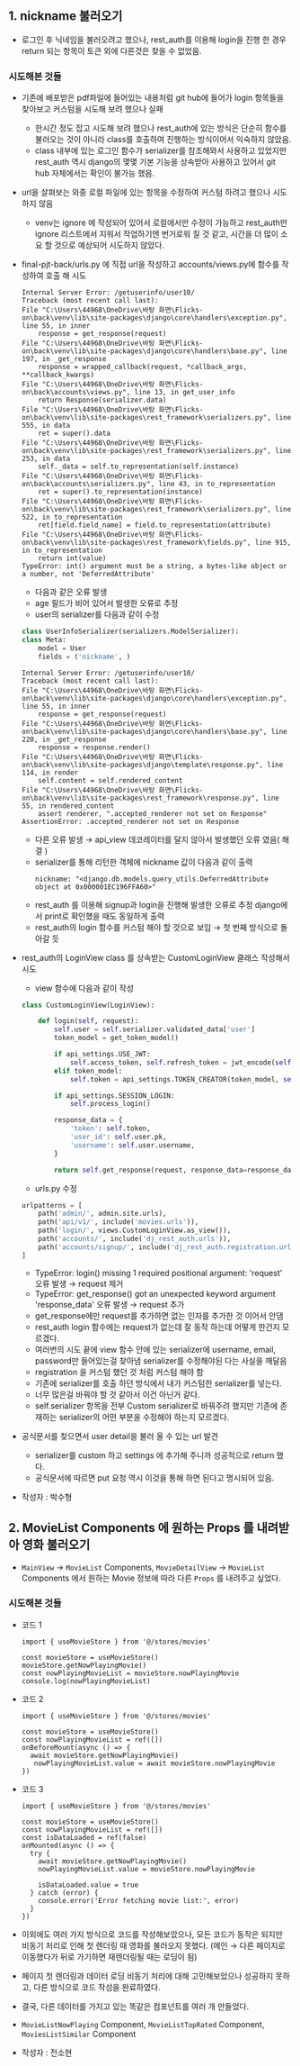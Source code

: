 ## 1. nickname 불러오기
- 로그인 후 닉네임을 불러오려고 했으나, rest_auth를 이용해 login을 진행 한 경우 return 되는 항목이 토큰 외에 다른것은 찾을 수 없었음.
### 시도해본 것들
- 기존에 배포받은 pdf파일에 들어있는 내용처럼 git hub에 들어가 login 항목들을 찾아보고 커스텀을 시도해 보려 했으나 실패
    - 한시간 정도 잡고 시도해 보려 했으나 rest_auth에 있는 방식은 단순히 함수를 불러오는 것이 아니라 class를 호출하여
    진행하는 방식이어서 익숙하지 않았음.
    - class 내부에 있는 로그인 함수가 serializer를 참조해와서 사용하고 있었지만 rest_auth 역시 django의 몇몇 기본 기능을
    상속받아 사용하고 있어서 git hub 자체에서는 확인이 불가능 했음.
- url을 살펴보는 와중 로컬 파일에 있는 항목을 수정하여 커스텀 하려고 했으나 시도하지 않음
    - venv는 ignore 에 작성되어 있어서 로컬에서만 수정이 가능하고 rest_auth만 ignore 리스트에서 지워서 작업하기엔 번거로워 질 것 같고, 시간을 더 많이 소요 할 것으로 예상되어 시도하지 않았다.
- final-pjt-back/urls.py 에 직접 url을 작성하고 accounts/views.py에 함수를 작성하여 호출 해 시도
    ```
    Internal Server Error: /getuserinfo/user10/
    Traceback (most recent call last):
    File "C:\Users\44968\OneDrive\바탕 화면\Flicks-on\back\venv\lib\site-packages\django\core\handlers\exception.py", line 55, in inner
        response = get_response(request)
    File "C:\Users\44968\OneDrive\바탕 화면\Flicks-on\back\venv\lib\site-packages\django\core\handlers\base.py", line 197, in _get_response
        response = wrapped_callback(request, *callback_args, **callback_kwargs)
    File "C:\Users\44968\OneDrive\바탕 화면\Flicks-on\back\accounts\views.py", line 13, in get_user_info
        return Response(serializer.data)
    File "C:\Users\44968\OneDrive\바탕 화면\Flicks-on\back\venv\lib\site-packages\rest_framework\serializers.py", line 555, in data
        ret = super().data
    File "C:\Users\44968\OneDrive\바탕 화면\Flicks-on\back\venv\lib\site-packages\rest_framework\serializers.py", line 253, in data
        self._data = self.to_representation(self.instance)
    File "C:\Users\44968\OneDrive\바탕 화면\Flicks-on\back\accounts\serializers.py", line 43, in to_representation
        ret = super().to_representation(instance)
    File "C:\Users\44968\OneDrive\바탕 화면\Flicks-on\back\venv\lib\site-packages\rest_framework\serializers.py", line 522, in to_representation
        ret[field.field_name] = field.to_representation(attribute)
    File "C:\Users\44968\OneDrive\바탕 화면\Flicks-on\back\venv\lib\site-packages\rest_framework\fields.py", line 915, in to_representation
        return int(value)
    TypeError: int() argument must be a string, a bytes-like object or a number, not 'DeferredAttribute'
    ```
    
    - 다음과 같은 오류 발생
    - age 필드가 비어 있어서 발생한 오류로 추정
    - user의 serializer를 다음과 같이 수정
    ```python
    class UserInfoSerializer(serializers.ModelSerializer):
    class Meta:
        model = User
        fields = ('nickname', )
    ```
    ```
    Internal Server Error: /getuserinfo/user10/
    Traceback (most recent call last):
    File "C:\Users\44968\OneDrive\바탕 화면\Flicks-on\back\venv\lib\site-packages\django\core\handlers\exception.py", line 55, in inner
        response = get_response(request)
    File "C:\Users\44968\OneDrive\바탕 화면\Flicks-on\back\venv\lib\site-packages\django\core\handlers\base.py", line 220, in _get_response
        response = response.render()
    File "C:\Users\44968\OneDrive\바탕 화면\Flicks-on\back\venv\lib\site-packages\django\template\response.py", line 114, in render
        self.content = self.rendered_content
    File "C:\Users\44968\OneDrive\바탕 화면\Flicks-on\back\venv\lib\site-packages\rest_framework\response.py", line 55, in rendered_content
        assert renderer, ".accepted_renderer not set on Response"
    AssertionError: .accepted_renderer not set on Response
    ```

    - 다른 오류 발생 &rarr; api_view 데코레이터를 달지 않아서 발생했던 오류 였음( 해결 )
    - serializer를 통해 리턴한 객체에 nickname 값이 다음과 같이 출력
        ```
        nickname: "<django.db.models.query_utils.DeferredAttribute object at 0x000001EC196FFA60>"
        ```
    - rest_auth 를 이용해 signup과 login을 진행해 발생한 오류로 추정 django에서 print로 확인했을 때도 동일하게 출력
    - rest_auth의 login 함수를 커스텀 해야 할 것으로 보임 &rarr; 첫 번째 방식으로 돌아갈 듯
- rest_auth의 LoginView class 를 상속받는 CustomLoginView 클래스 작성해서 시도
    - view 함수에 다음과 같이 작성
    ```python
    class CustomLoginView(LoginView):

        def login(self, request):
            self.user = self.serializer.validated_data['user']
            token_model = get_token_model()

            if api_settings.USE_JWT:
                self.access_token, self.refresh_token = jwt_encode(self.user)
            elif token_model:
                self.token = api_settings.TOKEN_CREATOR(token_model, self.user, self.serializer)

            if api_settings.SESSION_LOGIN:
                self.process_login()

            response_data = {
                'token': self.token,
                'user_id': self.user.pk,
                'username': self.user.username,
            }

            return self.get_response(request, response_data=response_data)
    ```
    - urls.py 수정
    ```python
    urlpatterns = [
        path('admin/', admin.site.urls),
        path('api/v1/', include('movies.urls')),
        path('login/', views.CustomLoginView.as_view()),
        path('accounts/', include('dj_rest_auth.urls')),
        path('accounts/signup/', include('dj_rest_auth.registration.urls')),
    ]
    ```
    - TypeError: login() missing 1 required positional argument: 'request' 오류 발생 &rarr; request 제거
    - TypeError: get_response() got an unexpected keyword argument 'response_data' 오류 발생 &rarr; request 추가
    - get_response에만 request를 추가하면 없는 인자를 추가한 것 이어서 안댐
    - rest_auth login 함수에는 request가 없는데 잘 동작 하는데 어떻게 한건지 모르겠다.
    - 여러번의 시도 끝에 view 함수 안에 있는 serializer에 username, email, password만 들어있는걸 찾아냄 serializer를 수정해야된 다는 사실을 깨달음
    - registration 을 커스텀 했던 것 처럼 커스텀 해야 함
    - 기존에 serializer를 호출 하던 방식에서 내가 커스텀한 serializer를 넣는다.
    - 너무 많은걸 바꿔야 할 것 같아서 이건 아닌거 같다.
    - self.serializer 항목을 전부 Custom serializer로 바꿔주려 했지만 기존에 존재하는 serializer의 어떤 부분을 수정해야 하는지 모르겠다.
- 공식문서를 찾으면서 user detail을 불러 올 수 있는 url 발견
    - serializer를 custom 하고 settings 에 추가해 주니까 성공적으로 return 했다.
    - 공식문서에 따르면 put 요청 역시 이것을 통해 하면 된다고 명시되어 있음.
- 작성자 : 박수형


## 2. MovieList Components 에 원하는 Props 를 내려받아 영화 불러오기
- `MainView` -> `MovieList` Components, `MovieDetailView` -> `MovieList` Components 에서 원하는 Movie 정보에 따라 다른 `Props` 를 내려주고 싶었다. 

### 시도해본 것들
- 코드 1
   ```
   import { useMovieStore } from '@/stores/movies'
   
   const movieStore = useMovieStore()
   movieStore.getNowPlayingMovie()
   const nowPlayingMovieList = movieStore.nowPlayingMovie
   console.log(nowPlayingMovieList)
   ```

- 코드 2
   ```   
   import { useMovieStore } from '@/stores/movies'
   
   const movieStore = useMovieStore()
   const nowPlayingMovieList = ref([])
   onBeforeMount(async () => {
     await movieStore.getNowPlayingMovie()
      nowPlayingMovieList.value = await movieStore.nowPlayingMovie
   })
   ```

- 코드 3
   ```
   import { useMovieStore } from '@/stores/movies'

   const movieStore = useMovieStore()
   const nowPlayingMovieList = ref([])
   const isDataLoaded = ref(false)
   onMounted(async () => {
     try {
       await movieStore.getNowPlayingMovie()
       nowPlayingMovieList.value = movieStore.nowPlayingMovie

       isDataLoaded.value = true
     } catch (error) {
       console.error('Error fetching movie list:', error)
     }
   })
   ```

- 이외에도 여러 가지 방식으로 코드를 작성해보았으나, 모든 코드가 동작은 되지만 비동기 처리로 인해 첫 렌더링 때 영화를 불러오지 못했다. (메인 &rarr; 다른 페이지로 이동했다가 뒤로 가기하면 재렌더링될 때는 로딩이 됨)
- 페이지 첫 렌더링과 데이터 로딩 비동기 처리에 대해 고민해보았으나 성공하지 못하고, 다른 방식으로 코드 작성을 완료하였다.
- 결국, 다른 데이터를 가지고 있는 똑같은 컴포넌트를 여러 개 만들었다.
- `MovieListNowPlaying` Component, `MovieListTopRated` Component, `MoviesListSimilar` Component
- 작성자 : 전소현